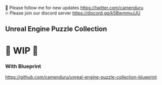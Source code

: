 🐣 Please follow me for new updates https://twitter.com/camenduru <br />
🔥 Please join our discord server https://discord.gg/k5BwmmvJJU

## Unreal Engine Puzzle Collection

# 🚦 WIP 🚦

### With Blueprint
https://github.com/camenduru/unreal-engine-puzzle-collection-blueprint
